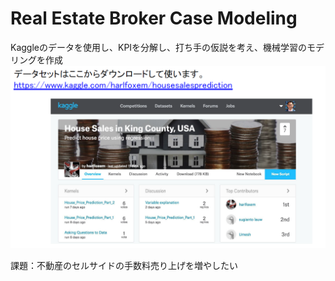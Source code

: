 # Real Estate Broker Case Modeling

Kaggleのデータを使用し、KPIを分解し、打ち手の仮説を考え、機械学習のモデリングを作成
<img src="images/house_sales.png">

課題：不動産のセルサイドの手数料売り上げを増やしたい
